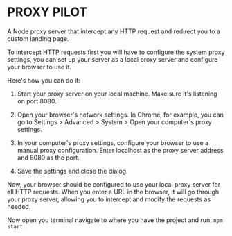 # PROXY PILOT

A Node proxy server that intercept any HTTP request and redirect you to a custom landing page.

To intercept HTTP requests first you will have to configure the system proxy settings, you can set up your server as a local proxy server and configure your browser to use it.

Here's how you can do it:

1. Start your proxy server on your local machine. Make sure it's listening on port 8080.

2. Open your browser's network settings. In Chrome, for example, you can go to Settings > Advanced > System > Open your computer's proxy settings.

3. In your computer's proxy settings, configure your browser to use a manual proxy configuration. Enter localhost as the proxy server address and 8080 as the port.

4. Save the settings and close the dialog.

Now, your browser should be configured to use your local proxy server for all HTTP requests. When you enter a URL in the browser, it will go through your proxy server, allowing you to intercept and modify the requests as needed.

Now open you terminal navigate to where you have the project and run: `npm start`
